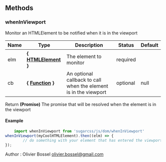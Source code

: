 




## Methods


### whenInViewport

Monitor an HTMLElement to be notified when it is in the viewport



Name  |  Type  |  Description  |  Status  |  Default
------------  |  ------------  |  ------------  |  ------------  |  ------------
elm  |  **{ <a class="link" href="https://developer.mozilla.org/fr/docs/Web/API/HTMLElement" target="_blank" title="HTMLElement">HTMLElement</a> }**  |  The element to monitor  |  required  |
cb  |  **{ <a class="link" href="https://developer.mozilla.org/fr/docs/Web/JavaScript/Reference/Objets_globaux/Function" target="_blank" title="Function">Function</a> }**  |  An optional callback to call when the element is in the viewport  |  optional  |  null

Return **(Promise)** The promise that will be resolved when the element is in the viewport
#### Example
```js
	import whenInViewport from 'sugarcss/js/dom/whenInViewport'
whenInViewport(myCoolHTMLElement).then((elm) => {
		// do something with your element that has entered the viewport...
});

```
Author : Olivier Bossel <olivier.bossel@gmail.com>